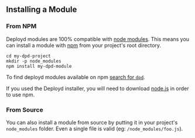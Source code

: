 <!--{
  title: 'Installing a Module',
  tags: ['installing', 'module']
}-->

## Installing a Module

### From NPM

Deployd modules are 100% compatible with [node modules](http://npmjs.org). This means you can install a module with [npm](http://npmjs.org) from your project's root directory.

    cd my-dpd-project
    mkdir -p node_modules
    npm install my-dpd-module

To find deployd modules available on npm [search for `dpd`](https://encrypted.google.com/search?q=dpd&q=site:npmjs.org&hl=en).

If you used the Deployd installer, you will need to download [node.js](http://nodejs.org/download/) in order to use npm.

### From Source
    
You can also install a module from source by putting it in your project's `node_modules` folder. Even a single file is valid (eg: `/node_modules/foo.js`).

